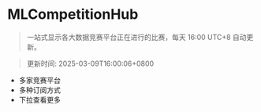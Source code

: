 # MLCompetitionHub

> 一站式显示各大数据竞赛平台正在进行的比赛，每天 16:00 UTC+8 自动更新。
  
> 更新时间: 2025-03-09T16:00:06+0800 

* 多家竞赛平台
* 多种订阅方式
* 下拉查看更多